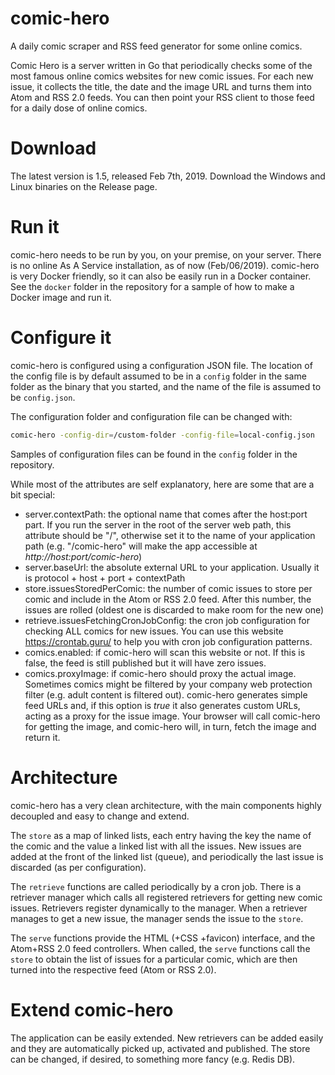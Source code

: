 # comic-hero
A daily comic scraper and RSS feed generator for some online comics.

Comic Hero is a server written in Go that periodically checks some of the most famous online 
comics websites for new comic issues. For each new issue, it collects the title, the date and the 
image URL and turns them into Atom and RSS 2.0 feeds. You can then point your RSS client to those
feed for a daily dose of online comics.

# Download
The latest version is 1.5, released Feb 7th, 2019.
Download the Windows and Linux binaries on the Release page.

# Run it
comic-hero needs to be run by you, on your premise, on your server. There is no online As A Service 
installation, as of now (Feb/06/2019). comic-hero is very Docker friendly, so it can also be easily 
run in a Docker container. See the `docker` folder in the repository for a sample of how to make
a Docker image and run it.  

# Configure it
comic-hero is configured using a configuration JSON file. The location of the config file is by
default assumed to be in a `config` folder in the same folder as the binary that you started, and 
the name of the file is assumed to be `config.json`.

The configuration folder and configuration file can be changed with:
```bash
comic-hero -config-dir=/custom-folder -config-file=local-config.json
```

Samples of configuration files can be found in the `config` folder in the repository.

While most of the attributes are self explanatory, here are some that are a bit special:
* server.contextPath: the optional name that comes after the host:port part. If you run the server
  in the root of the server web path, this attribute should be "/", otherwise set it to the name
  of your application path (e.g. "/comic-hero" will make the app accessible at _http://host:port/comic-hero_)
* server.baseUrl: the absolute external URL to your application. Usually it is protocol + host + port + contextPath
* store.issuesStoredPerComic: the number of comic issues to store per comic and include in the Atom or RSS 2.0 feed.
  After this number, the issues are rolled (oldest one is discarded to make room for the new one)
* retrieve.issuesFetchingCronJobConfig: the cron job configuration for checking ALL comics for new issues. 
  You can use this website https://crontab.guru/ to help you with cron job configuration patterns.
* comics.enabled: if comic-hero will scan this website or not. If this is false, the feed is still 
  published but it will have zero issues.
* comics.proxyImage: if comic-hero should proxy the actual image. Sometimes comics might be filtered
  by your company web protection filter (e.g. adult content is filtered out). comic-hero generates
  simple feed URLs and, if this option is _true_ it also generates custom URLs, acting as a proxy for 
  the issue image. Your browser will call comic-hero for getting the image, and comic-hero will, in 
  turn, fetch the image and return it.  

# Architecture 
comic-hero has a very clean architecture, with the main components highly decoupled and easy to 
change and extend. 

The `store` as a map of linked lists, each entry having the key the name of the comic and the value
a linked list with all the issues. New issues are added at the front of the linked list (queue), 
and periodically the last issue is discarded (as per configuration).

The `retrieve` functions are called periodically by a cron job. There is a retriever manager which 
calls all registered retrievers for getting new comic issues. Retrievers register dynamically to the 
manager. When a retriever manages to get a new issue, the manager sends the issue to the `store`.

The `serve` functions provide the HTML (+CSS +favicon) interface, and the Atom+RSS 2.0 feed controllers.
When called, the `serve` functions call the `store` to obtain the list of issues for a particular
comic, which are then turned into the respective feed (Atom or RSS 2.0).  

# Extend comic-hero
The application can be easily extended. New retrievers can be added easily and they are automatically
picked up, activated and published. The store can be changed, if desired, to something more fancy (e.g. Redis DB).